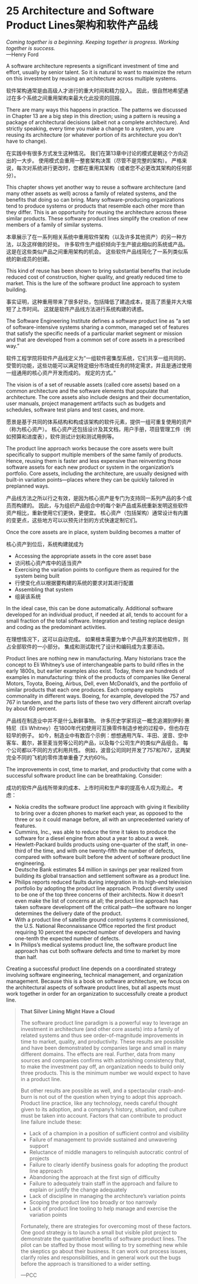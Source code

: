 25 Architecture and Software Product Lines架构和软件产品线
===

_Coming together is a beginning. Keeping together
is progress. Working together is success._  
—Henry Ford

A software architecture represents a significant investment of time and effort, usually by senior talent. So it is natural to want to maximize the return on this investment by reusing an architecture across multiple systems.

软件架构通常是由高级人才进行的重大时间和精力投入。 因此，很自然地希望通过在多个系统之间重用架构来最大化此投资的回报。

There are many ways this happens in practice. The patterns we discussed in Chapter 13 are a big step in this direction; using a pattern is reusing a package of architectural decisions (albeit not a complete architecture). And strictly speaking, every time you make a change to a system, you are reusing its architecture (or whatever portion of its architecture you don’t have to change).

在实践中有很多方式发生这种情况。 我们在第13章中讨论的模式是朝这个方向迈出的一大步。 使用模式会重用一整套架构决策（尽管不是完整的架构）。 严格来说，每次对系统进行更改时，您都在重用其架构（或者您不必更改其架构的任何部分）。

This chapter shows yet another way to reuse a software architecture (and many other assets as well) across a family of related systems, and the benefits that doing so can bring. Many software-producing organizations tend to produce systems or products that resemble each other more than they differ. This is an opportunity for reusing the architecture across these similar products. These software product lines simplify the creation of new members of a family of similar systems.

本章展示了在一系列相关系统中重用软件架构（以及许多其他资产）的另一种方法，以及这样做的好处。 许多软件生产组织倾向于生产彼此相似的系统或产品。 这是在这些类似产品之间重用架构的机会。 这些软件产品线简化了一系列类似系统的新成员的创建。

This kind of reuse has been shown to bring substantial benefits that include reduced cost of construction, higher quality, and greatly reduced time to market. This is the lure of the software product line approach to system building.

事实证明，这种重用带来了很多好处，包括降低了建造成本，提高了质量并大大缩短了上市时间。 这就是软件产品线方法进行系统构建的诱惑。

The Software Engineering Institute defines a software product line as “a set of software-intensive systems sharing a common, managed set of features that satisfy the specific needs of a particular market segment or mission and that are developed from a common set of core assets in a prescribed way.”

软件工程学院将软件产品线定义为“一组软件密集型系统，它们共享一组共同的、受管的功能，这些功能可以满足特定细分市场或任务的特定需求，并且是通过使用一组通用的核心资产开发而成的。 规定的方式。”

The vision is of a set of reusable assets (called core assets) based on a common architecture and the software elements that populate that architecture. The core assets also include designs and their documentation, user manuals, project management artifacts such as budgets and schedules, software test plans and test cases, and more.

愿景是基于共同的体系结构和构成该架构的软件元素，提供一组可重复使用的资产（称为核心资产）。 核心资产还包括设计及其文档，用户手册，项目管理工件（例如预算和进度表），软件测试计划和测试用例等。

The product line approach works because the core assets were built specifically to support multiple members of the same family of products. Hence, reusing them is faster and less expensive than reinventing those software assets for each new product or system in the organization’s portfolio. Core assets, including the architecture, are usually designed with built-in variation points—places where they can be quickly tailored in preplanned ways.

产品线方法之所以行之有效，是因为核心资产是专门为支持同一系列产品的多个成员而构建的。 因此，与为组织产品组合中的每个新产品或系统重新发明这些软件资产相比，重新使用它们更快，更便宜。 核心资产（包括架构）通常设计有内置的变更点，这些地方可以以预先计划的方式快速定制它们。

Once the core assets are in place, system building becomes a matter of

核心资产到位后，系统构建就成为

* Accessing the appropriate assets in the core asset base
* 访问核心资产库中的适当资产
* Exercising the variation points to configure them as required for the system being built
* 行使变化点以根据要构建的系统的要求对其进行配置
* Assembling that system
* 组装该系统

In the ideal case, this can be done automatically. Additional software developed for an individual product, if needed at all, tends to account for a small fraction of the total software. Integration and testing replace design and coding as the predominant activities.

在理想情况下，这可以自动完成。 如果根本需要为单个产品开发的其他软件，则占全部软件的一小部分。 集成和测试取代了设计和编码成为主要活动。

Product lines are nothing new in manufacturing. Many historians trace the concept to Eli Whitney’s use of interchangeable parts to build rifles in the early 1800s, but earlier examples also exist. Today, there are hundreds of examples in manufacturing: think of the products of companies like General Motors, Toyota, Boeing, Airbus, Dell, even McDonald’s, and the portfolio of similar products that each one produces. Each company exploits commonality in different ways. Boeing, for example, developed the 757 and 767 in tandem, and the parts lists of these two very different aircraft overlap by about 60 percent.

产品线在制造业中并不是什么新鲜事物。 许多历史学家将这一概念追溯到伊利·惠特尼（Eli Whitney）在1800年代初使用可互换零件制造步枪的过程中，但也存在较早的例子。 如今，制造业中有数百个示例：想想通用汽车、丰田、波音、空中客车、戴尔，甚至麦当劳等公司的产品，以及每个公司生产的类似产品组合。 每个公司都以不同的方式利用共性。 例如，波音公司同时开发了757和767，这两架完全不同的飞机的零件清单重叠了大约60％。

The improvements in cost, time to market, and productivity that come with a successful software product line can be breathtaking. Consider:

成功的软件产品线所带来的成本、上市时间和生产率的提高令人叹为观止。 考虑：

* Nokia credits the software product line approach with giving it flexibility to bring over a dozen phones to market each year, as opposed to the three or so it could manage before, all with an unprecedented variety of features.
* Cummins, Inc., was able to reduce the time it takes to produce the software for a diesel engine from about a year to about a week.
* Hewlett-Packard builds products using one-quarter of the staff, in one-third of the time, and with one twenty-fifth the number of defects, compared with software built before the advent of software product line engineering.
* Deutsche Bank estimates $4 million in savings per year realized from building its global transaction and settlement software as a product line.
* Philips reports reduced faults during integration in its high-end television portfolio by adopting the product line approach. Product diversity used to be one of the top three concerns of their architects. Now it doesn’t even make the list of concerns at all; the product line approach has taken software development off the critical path—the software no longer determines the delivery date of the product.
* With a product line of satellite ground control systems it commissioned, the U.S. National Reconnaissance Office reported the first product requiring 10 percent the expected number of developers and having one-tenth the expected number of defects.
* In Philips’s medical systems product line, the software product line approach has cut both software defects and time to market by more than half.

Creating a successful product line depends on a coordinated strategy involving software engineering, technical management, and organization management. Because this is a book on software architecture, we focus on the architectural aspects of software product lines, but all aspects must work together in order for an organization to successfully create a product line.

> **That Silver Lining Might Have a Cloud**
>
> The software product line paradigm is a powerful way to leverage an investment in architecture (and other core assets) into a family of related systems and thus see order-of-magnitude improvements in time to market, quality, and productivity. These results are possible and have been demonstrated by companies large and small in many different domains. The effects are real. Further, data from many sources and companies confirms with astonishing consistency that, to make the investment pay off, an organization needs to build only three products. This is the minimum number we would expect to have in a product line.
> 
> But other results are possible as well, and a spectacular crash-and-burn is not out of the question when trying to adopt this approach. Product line practice, like any technology, needs careful thought given to its adoption, and a company’s history, situation, and culture must be taken into account. Factors that can contribute to product line failure include these:
>
> * Lack of a champion in a position of sufficient control and visibility
> * Failure of management to provide sustained and unwavering support
> * Reluctance of middle managers to relinquish autocratic control of projects
> * Failure to clearly identify business goals for adopting the product line approach
> * Abandoning the approach at the first sign of difficulty
> * Failure to adequately train staff in the approach and failure to explain or justify the change adequately
> * Lack of discipline in managing the architecture’s variation points
> * Scoping the product line too broadly or too narrowly
> * Lack of product line tooling to help manage and exercise the variation points
>
> Fortunately, there are strategies for overcoming most of these factors. One good strategy is to launch a small but visible pilot project to demonstrate the quantitative benefits of software product lines. The pilot can be staffed by those most willing to try something new while the skeptics go about their business. It can work out process issues, clarify roles and responsibilities, and in general work out the bugs before the approach is transitioned to a wider setting.
>
> —PCC